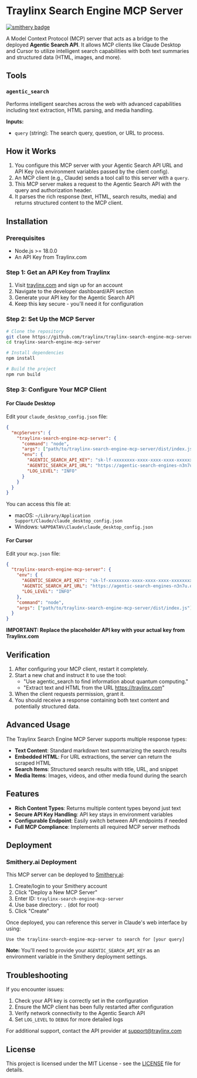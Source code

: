 # Traylinx Search Engine MCP Server

[![smithery badge](https://smithery.ai/badge/traylinx/traylinx-search-engine-mcp-server)](https://smithery.ai/server/traylinx/traylinx-search-engine-mcp-server)

A Model Context Protocol (MCP) server that acts as a bridge to the deployed **Agentic Search API**. It allows MCP clients like Claude Desktop and Cursor to utilize intelligent search capabilities with both text summaries and structured data (HTML, images, and more).

## Tools

### `agentic_search`
Performs intelligent searches across the web with advanced capabilities including text extraction, HTML parsing, and media handling.

**Inputs:**
- `query` (string): The search query, question, or URL to process.

## How it Works

1. You configure this MCP server with your Agentic Search API URL and API Key (via environment variables passed by the client config).
2. An MCP client (e.g., Claude) sends a tool call to this server with a `query`.
3. This MCP server makes a request to the Agentic Search API with the query and authorization header.
4. It parses the rich response (text, HTML, search results, media) and returns structured content to the MCP client.

## Installation

### Prerequisites

* Node.js >= 18.0.0
* An API Key from Traylinx.com

### Step 1: Get an API Key from Traylinx

1. Visit [traylinx.com](https://traylinx.com) and sign up for an account
2. Navigate to the developer dashboard/API section
3. Generate your API key for the Agentic Search API
4. Keep this key secure - you'll need it for configuration

### Step 2: Set Up the MCP Server

```bash
# Clone the repository
git clone https://github.com/traylinx/traylinx-search-engine-mcp-server.git
cd traylinx-search-engine-mcp-server

# Install dependencies
npm install

# Build the project
npm run build
```

### Step 3: Configure Your MCP Client

#### For Claude Desktop

Edit your `claude_desktop_config.json` file:

```json
{
  "mcpServers": {
    "traylinx-search-engine-mcp-server": {
      "command": "node",
      "args": ["path/to/traylinx-search-engine-mcp-server/dist/index.js"],
      "env": {
        "AGENTIC_SEARCH_API_KEY": "sk-lf-xxxxxxxx-xxxx-xxxx-xxxx-xxxxxxxxxxxx",
        "AGENTIC_SEARCH_API_URL": "https://agentic-search-engines-n3n7u.ondigitalocean.app",
        "LOG_LEVEL": "INFO"
      }
    }
  }
}
```

You can access this file at:
- macOS: `~/Library/Application Support/Claude/claude_desktop_config.json`
- Windows: `%APPDATA%\Claude\claude_desktop_config.json`

#### For Cursor

Edit your `mcp.json` file:

```json
{
  "traylinx-search-engine-mcp-server": {
    "env": {
      "AGENTIC_SEARCH_API_KEY": "sk-lf-xxxxxxxx-xxxx-xxxx-xxxx-xxxxxxxxxxxx",
      "AGENTIC_SEARCH_API_URL": "https://agentic-search-engines-n3n7u.ondigitalocean.app",
      "LOG_LEVEL": "INFO"
    },
    "command": "node",
    "args": ["path/to/traylinx-search-engine-mcp-server/dist/index.js"]
  }
}
```

**IMPORTANT: Replace the placeholder API key with your actual key from Traylinx.com**

## Verification

1. After configuring your MCP client, restart it completely.
2. Start a new chat and instruct it to use the tool:
   - "Use agentic_search to find information about quantum computing."
   - "Extract text and HTML from the URL https://traylinx.com"
3. When the client requests permission, grant it.
4. You should receive a response containing both text content and potentially structured data.

## Advanced Usage

The Traylinx Search Engine MCP Server supports multiple response types:

* **Text Content**: Standard markdown text summarizing the search results
* **Embedded HTML**: For URL extractions, the server can return the scraped HTML
* **Search Items**: Structured search results with title, URL, and snippet
* **Media Items**: Images, videos, and other media found during the search

## Features

* **Rich Content Types**: Returns multiple content types beyond just text
* **Secure API Key Handling**: API key stays in environment variables
* **Configurable Endpoint**: Easily switch between API endpoints if needed
* **Full MCP Compliance**: Implements all required MCP server methods

## Deployment

### Smithery.ai Deployment

This MCP server can be deployed to [Smithery.ai](https://smithery.ai):

1. Create/login to your Smithery account
2. Click "Deploy a New MCP Server"
3. Enter ID: `traylinx-search-engine-mcp-server`  
4. Use base directory: `.` (dot for root)
5. Click "Create"

Once deployed, you can reference this server in Claude's web interface by using:
```
Use the traylinx-search-engine-mcp-server to search for [your query]
```

**Note:** You'll need to provide your `AGENTIC_SEARCH_API_KEY` as an environment variable in the Smithery deployment settings.

## Troubleshooting

If you encounter issues:

1. Check your API key is correctly set in the configuration
2. Ensure the MCP client has been fully restarted after configuration
3. Verify network connectivity to the Agentic Search API
4. Set `LOG_LEVEL` to `DEBUG` for more detailed logs

For additional support, contact the API provider at support@traylinx.com

## License

This project is licensed under the MIT License - see the [LICENSE](LICENSE) file for details. 